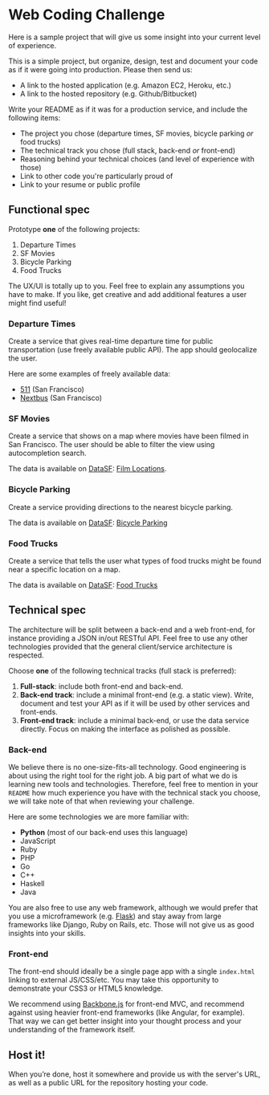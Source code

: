Web Coding Challenge
====================

Here is a sample project that will give us some insight into your current level
of experience.

This is a simple project, but organize, design, test and document your
code as if it were going into production. Please then send us:

* A link to the hosted application (e.g. Amazon EC2, Heroku, etc.)
* A link to the hosted repository (e.g. Github/Bitbucket)

Write your README as if it was for a production service, and include the
following items:

* The project you chose (departure times, SF movies, bicycle parking *or* food
  trucks)
* The technical track you chose (full stack, back-end *or* front-end)
* Reasoning behind your technical choices (and level of experience with those)
* Link to other code you're particularly proud of
* Link to your resume or public profile

Functional spec
---------------

Prototype **one** of the following projects:

1. Departure Times
2. SF Movies
3. Bicycle Parking
4. Food Trucks

The UX/UI is totally up to you. Feel free to explain any assumptions you have
to make. If you like, get creative and add additional features a user might
find useful! 

### Departure Times

Create a service that gives real-time departure time for public transportation
(use freely available public API). The app should geolocalize the user.

Here are some examples of freely available data:

* [511](http://511.org/developer-resources_transit-api.asp) (San Francisco)
* [Nextbus](http://www.nextbus.com/xmlFeedDocs/NextBusXMLFeed.pdf) (San
  Francisco)

### SF Movies

Create a service that shows on a map where movies have been filmed in San
Francisco. The user should be able to filter the view using autocompletion
search.

The data is available on [DataSF](http://www.datasf.org/): [Film
Locations](https://data.sfgov.org/Arts-Culture-and-Recreation-/Film-Locations-in-San-Francisco/yitu-d5am).

### Bicycle Parking

Create a service providing directions to the nearest bicycle parking.

The data is available on [DataSF](http://www.datasf.org/): [Bicycle
Parking](https://data.sfgov.org/Transportation/Bicycle-Parking-Public-/w969-5mn4) 

### Food Trucks

Create a service that tells the user what types of food trucks might be found
near a specific location on a map.

The data is available on [DataSF](http://www.datasf.org/): [Food
Trucks](https://data.sfgov.org/Permitting/Mobile-Food-Facility-Permit/rqzj-sfat) 

Technical spec
--------------

The architecture will be split between a back-end and a web front-end, for
instance providing a JSON in/out RESTful API. Feel free to use any other
technologies provided that the general client/service architecture is
respected.

Choose **one** of the following technical tracks (full stack is preferred):

1. **Full-stack**: include both front-end and back-end.
2. **Back-end track**: include a minimal front-end (e.g. a static view). Write,
   document and test your API as if it will be used by other services and
   front-ends.
3. **Front-end track**: include a minimal back-end, or use the data service
   directly. Focus on making the interface as polished as possible.

### Back-end

We believe there is no one-size-fits-all technology. Good engineering is about
using the right tool for the right job. A big part of what we do is learning
new tools and technologies. Therefore, feel free to mention in your `README`
how much experience you have with the technical stack you choose, we will take
note of that when reviewing your challenge.

Here are some technologies we are more familiar with:

* **Python** (most of our back-end uses this language)
* JavaScript
* Ruby
* PHP
* Go
* C++
* Haskell
* Java

You are also free to use any web framework, although we would prefer that you
use a microframework (e.g. [Flask](http://flask.pocoo.org/)) and stay away from
large frameworks like Django, Ruby on Rails, etc. Those will not give us as
good insights into your skills.

### Front-end

The front-end should ideally be a single page app with a single `index.html`
linking to external JS/CSS/etc. You may take this opportunity to demonstrate
your CSS3 or HTML5 knowledge.

We recommend using [Backbone.js](http://documentcloud.github.com/backbone/) for
front-end MVC, and recommend against using heavier front-end frameworks (like
Angular, for example). That way we can get better insight into your thought
process and your understanding of the framework itself.

Host it!
--------

When you’re done, host it somewhere and provide us with the server's URL, as
well as a public URL for the repository hosting your code.
